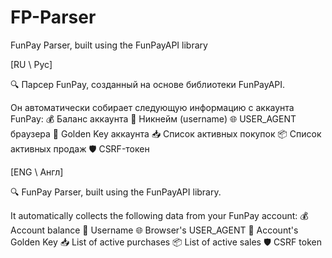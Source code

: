 # FP-Parser
FunPay Parser, built using the FunPayAPI library

[RU \ Рус]

🔍 Парсер FunPay, созданный на основе библиотеки FunPayAPI.

Он автоматически собирает следующую информацию с аккаунта FunPay:
💰 Баланс аккаунта
🧾 Никнейм (username)
🌐 USER_AGENT браузера
🔑 Golden Key аккаунта
📥 Список активных покупок
📦 Список активных продаж
🛡️ CSRF-токен

[ENG \ Англ]

🔍 FunPay Parser, built using the FunPayAPI library.

It automatically collects the following data from your FunPay account:
💰 Account balance
🧾 Username
🌐 Browser's USER_AGENT
🔑 Account's Golden Key
📥 List of active purchases
📦 List of active sales
🛡️ CSRF token
